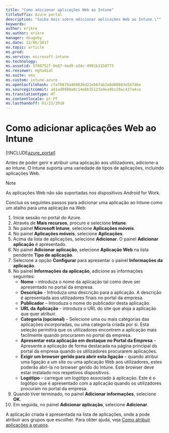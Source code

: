 ```yaml
---
title: "Como adicionar aplicações Web ao Intune"
titleSuffix: Azure portal
description: "Saiba mais sobre adicionar aplicações Web ao Intune.\""
keywords: 
author: erikre
ms.author: erikre
manager: dougeby
ms.date: 12/06/2017
ms.topic: article
ms.prod: 
ms.service: microsoft-intune
ms.technology: 
ms.assetid: 5f08752f-0e87-4ad9-a34c-4991b3150775
ms.reviewer: mghadial
ms.suite: ems
ms.custom: intune-azure
ms.openlocfilehash: cfa70879a460826d22eb6fab2e0d08603e567d6e
ms.sourcegitcommit: a41ad9988a8c14e6b15123a9ea9bc29ac437a4ce
ms.translationtype: HT
ms.contentlocale: pt-PT
ms.lasthandoff: 01/25/2018
---
```

# <a name="how-to-add-web-apps-to-microsoft-intune"></a>Como adicionar aplicações Web ao Intune

[!INCLUDE[azure_portal](./includes/azure_portal.md)]

Antes de poder gerir e atribuir uma aplicação aos utilizadores, adicione-a ao Intune. O Intune suporta uma variedade de tipos de aplicações, incluindo aplicações Web.

> [!Note]
> As aplicações Web não são suportadas nos dispositivos Android for Work.

Conclua os seguintes passos para adicionar uma aplicação ao Intune como um atalho para uma aplicação na Web:

1. Inicie sessão no portal do Azure.
2. Através de **Mais recursos**, procure e selecione **Intune**.
3. No painel **Microsoft Intune**, selecione **Aplicações móveis**.
4. No painel **Aplicações móveis**, selecione **Aplicações**.
5. Acima da lista de aplicações, selecione **Adicionar**. O painel **Adicionar aplicação** é apresentado.
6. No painel **Adicionar aplicação**, selecione **Aplicação Web** na lista pendente **Tipo de aplicação**.
7. Selecione a opção **Configurar** para apresentar o painel **Informações da aplicação**.
8. No painel **Informações da aplicação**, adicione as informações seguintes:
    - **Nome** – introduza o nome da aplicação tal como deve ser apresentado no portal da empresa.
    - **Descrição** - Introduza uma descrição para a aplicação. A descrição é apresentada aos utilizadores finais no portal da empresa.
    - **Publicador** – Introduza o nome do publicador desta aplicação.
    - **URL da Aplicação** - introduza o URL do site que aloja a aplicação que quer atribuir.
    - **Categoria (opcional)** – Selecione uma ou mais categorias das aplicações incorporadas, ou uma categoria criada por si. Esta seleção permitirá que os utilizadores encontrem a aplicação mais facilmente quando procurarem no portal da empresa.
    - **Apresentar esta aplicação em destaque no Portal da Empresa** – Apresente a aplicação de forma destacada na página principal do portal da empresa quando os utilizadores procurarem aplicações.
    - **Exigir um browser gerido para abrir esta ligação** – quando atribui uma ligação a um site ou uma aplicação Web aos utilizadores, estes poderão abri-la no browser gerido do Intune. Este browser deve estar instalado nos respetivos dispositivos.
    - **Logótipo** – carregue um logótipo associado à aplicação. Este é o logótipo que é apresentado com a aplicação quando os utilizadores procuram no portal da empresa.
9. Quando tiver terminado, no painel **Adicionar informações**, selecione **OK**.
10. Em seguida, no painel **Adicionar aplicação**, selecione **Adicionar**.

A aplicação criada é apresentada na lista de aplicações, onde a pode atribuir aos grupos que escolher. Para obter ajuda, veja [Como atribuir aplicações a grupos](apps-deploy.md).